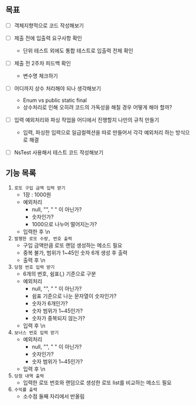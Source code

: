 ## 목표
- [ ] 객체지향적으로 코드 작성해보기
- [ ] 제출 전에 입출력 요구사항 확인
  - 단위 테스트 외에도 통합 테스트로 입출력 전체 확인
- [ ] 제출 전 2주차 피드백 확인
  - 변수명 체크하기
- [ ] 어디까지 상수 처리해야 되나 생각해보기
  - Enum vs public static final
  - 상수처리로 인해 오히려 코드의 가독성을 해칠 경우 어떻게 해야 할까?
- [ ] 입력 예외처리와 파싱 작업을 어디에서 진행할지 나만의 규칙 만들기
  - 입력, 파싱한 입력으로 일급컬렉션을 따로 만들어서 각각 예외처리 하는 방식으로 해결
- [ ] NsTest 사용해서 테스트 코드 작성해보기


## 기능 목록
1. `로또 구입 금액 입력 받기`
   - 1장 : 1000원
   - 예외처리 
     - null, "", " " 이 아닌가?
     - 숫자인가?
     - 1000으로 나누어 떨어지는가?
   - 입력한 후 \n
2. `발행한 로또 수량, 번호 출력`
    - 구입 금액만큼 로또 랜덤 생성하는 메소드 필요
    - 중복 불가, 범위가 1~45인 숫자 6개 생성 후 출력
    - 출력 후 \n 
3. `당첨 번호 입력 받기`
   - 6개의 번호, 쉼표(,) 기준으로 구분
   - 예외처리
     - null, "", " " 이 아닌가?
     - 쉼표 기준으로 나눈 문자열이 숫자인가?
     - 숫자가 6개인가?
     - 숫자 범위가 1~45인가?
     - 숫자가 중복되지 않는가?
   - 입력 후 \n
4. `보너스 번호 입력 받기`
   - 예외처리
     - null, "", " " 이 아닌가?
     - 숫자인가?
     - 숫자 범위가 1~45인가?
   - 입력 후 \n
5. `당첨 내역 출력`
    - 입력한 로또 번호와 랜덤으로 생성한 로또 list를 비교하는 메소드 필요
6. `수익률 출력`
    - 소수점 둘째 자리에서 반올림